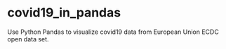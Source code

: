 # covid19_in_pandas
Use Python Pandas to visualize covid19 data from European Union ECDC open data set.
